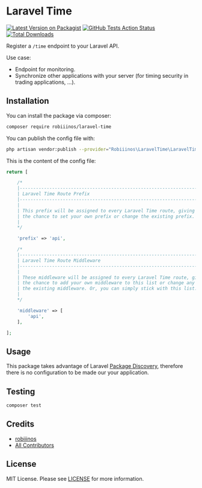 # Laravel Time

[![Latest Version on Packagist](https://img.shields.io/packagist/v/robiiinos/laravel-time.svg?style=flat-square)](https://packagist.org/packages/robiiinos/laravel-time)
[![GitHub Tests Action Status](https://img.shields.io/github/workflow/status/robiiinos/laravel-time/Tests?label=tests)](https://github.com/robiiinos/laravel-time/actions?query=workflow%3ATests+branch%3Amaster)
[![Total Downloads](https://img.shields.io/packagist/dt/robiiinos/laravel-time.svg?style=flat-square)](https://packagist.org/packages/robiiinos/laravel-time)

Register a `/time` endpoint to your Laravel API.

Use case:
- Endpoint for monitoring.
- Synchronize other applications with your server (for timing security in trading applications, ...).

## Installation

You can install the package via composer:

```bash
composer require robiiinos/laravel-time
```

You can publish the config file with:

```bash
php artisan vendor:publish --provider="Robiiinos\LaravelTime\LaravelTimeServiceProvider" --tag="config"
```

This is the content of the config file:

```php
return [

    /*
    |--------------------------------------------------------------------------
    | Laravel Time Route Prefix
    |--------------------------------------------------------------------------
    |
    | This prefix will be assigned to every Laravel Time route, giving you
    | the chance to set your own prefix or change the existing prefix.
    |
    */

    'prefix' => 'api',

    /*
    |--------------------------------------------------------------------------
    | Laravel Time Route Middleware
    |--------------------------------------------------------------------------
    |
    | These middleware will be assigned to every Laravel Time route, giving you
    | the chance to add your own middleware to this list or change any of
    | the existing middleware. Or, you can simply stick with this list.
    |
    */

    'middleware' => [
        'api',
    ],

];
```

## Usage

This package takes advantage of Laravel [Package Discovery](https://laravel.com/docs/8.x/packages#package-discovery), therefore there is no configuration to be made our your application.

## Testing

``` bash
composer test
```

## Credits

- [robiiinos](https://github.com/robiiinos)
- [All Contributors](../../contributors)

## License

MIT License. Please see [LICENSE](LICENSE.md) for more information.
